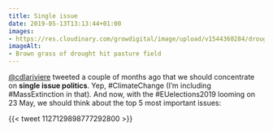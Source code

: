 ```yaml
---
title: Single issue
date: 2019-05-13T13:13:44+01:00
images: 
- https://res.cloudinary.com/growdigital/image/upload/v1544360284/drought-42583069085.jpg
imageAlt: 
- Brown grass of drought hit pasture field
---
```


[@cdlariviere](https://mobile.twitter.com/cdlariviere) tweeted a couple of months ago that we should concentrate on **single issue politics**. Yep, #ClimateChange (I’m including #MassExtinction in that). And now, with the #EUelections2019 looming on 23 May, we should think about the top 5 most important issues:

{{< tweet 1127129898777292800 >}}
